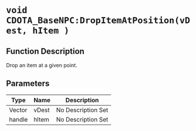 # `void CDOTA_BaseNPC:DropItemAtPosition(vDest, hItem )`
## Function Description
Drop an item at a given point.
## Parameters
Type|Name|Description
--|--|--
Vector|vDest|No Description Set
handle|hItem|No Description Set
